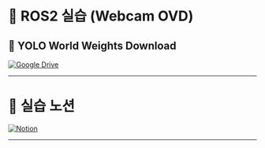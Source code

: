 # 🚀 ROS2 실습 (Webcam OVD)

## 🔗 YOLO World Weights Download
[![Google Drive](https://img.shields.io/badge/Download-YOLO%20World-4285F4?style=for-the-badge&logo=googledrive&logoColor=white)](https://drive.google.com/drive/folders/1D6fT7jRrgdAIvwt4HQS8_759zAnJv2lo?usp=sharing)

---

# 🔗 실습 노션

[![Notion](https://img.shields.io/badge/Notion-000000?style=for-the-badge&logo=notion&logoColor=white)](https://spot-swoop-3a0.notion.site/7-ROS2-19d1f27600f780da81ccf49581d06517?pvs=4)

---
